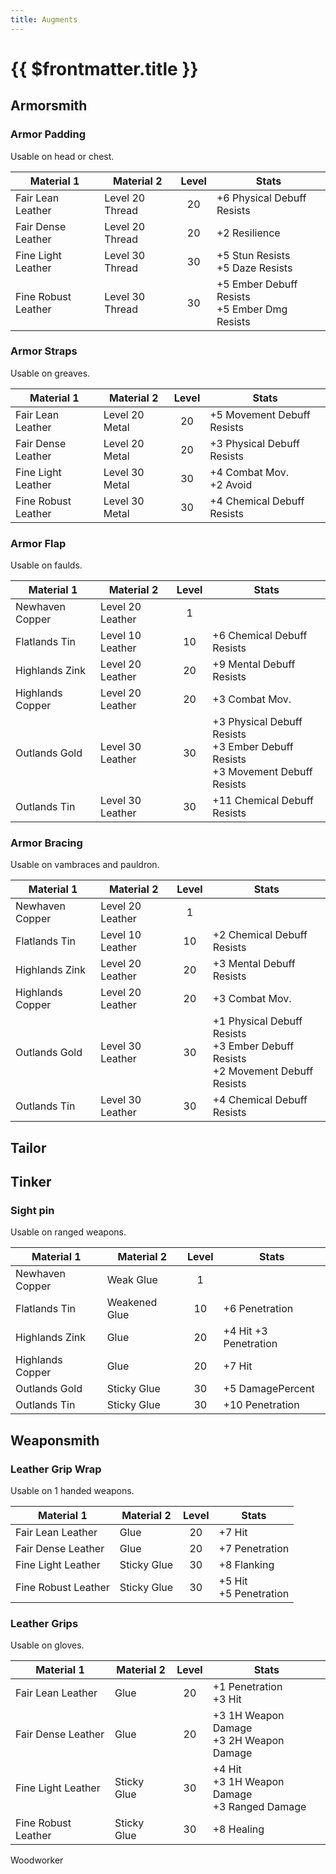 ```yaml
---
title: Augments
---
```


# {{ $frontmatter.title }}

## Armorsmith

### Armor Padding
Usable on head or chest.

| Material 1 | Material 2 | Level | Stats |
| - | - | :-: | - |
Fair Lean Leather | Level 20 Thread | 20 | +6 Physical Debuff Resists
Fair Dense Leather | Level 20 Thread | 20 | +2 Resilience
Fine Light Leather | Level 30 Thread | 30 | +5 Stun Resists<br /> +5 Daze Resists
Fine Robust Leather | Level 30 Thread | 30 | +5 Ember Debuff Resists<br /> +5 Ember Dmg Resists

### Armor Straps
Usable on greaves.

| Material 1 | Material 2 | Level | Stats |
| - | - | :-: | - |
Fair Lean Leather | Level 20 Metal | 20 | +5 Movement Debuff Resists
Fair Dense Leather | Level 20 Metal | 20 | +3 Physical Debuff Resists
Fine Light Leather | Level 30 Metal | 30 | +4 Combat Mov.<br /> +2 Avoid
Fine Robust Leather | Level 30 Metal | 30 | +4 Chemical Debuff Resists

### Armor Flap
Usable on faulds.

| Material 1 | Material 2 | Level | Stats |
| - | - | :-: | - |
Newhaven Copper | Level 20 Leather | 1 |
Flatlands Tin | Level 10 Leather | 10 | +6 Chemical Debuff Resists
Highlands Zink | Level 20 Leather | 20 | +9 Mental Debuff Resists
Highlands Copper | Level 20 Leather | 20 | +3 Combat Mov.
Outlands Gold | Level 30 Leather | 30 | +3 Physical Debuff Resists<br />+3 Ember Debuff Resists<br />+3 Movement Debuff Resists 
Outlands Tin | Level 30 Leather | 30 | +11 Chemical Debuff Resists

### Armor Bracing
Usable on vambraces and pauldron.

| Material 1 | Material 2 | Level | Stats |
| - | - | :-: | - |
Newhaven Copper | Level 20 Leather | 1 |
Flatlands Tin | Level 10 Leather | 10 | +2 Chemical Debuff Resists
Highlands Zink | Level 20 Leather | 20 | +3 Mental Debuff Resists
Highlands Copper | Level 20 Leather | 20 | +3 Combat Mov.
Outlands Gold | Level 30 Leather | 30 | +1 Physical Debuff Resists<br />+3 Ember Debuff Resists<br />+2 Movement Debuff Resists 
Outlands Tin | Level 30 Leather | 30 | +4 Chemical Debuff Resists

## Tailor


## Tinker

### Sight pin
Usable on ranged weapons.

| Material 1 | Material 2 | Level | Stats |
| - | - | :-: | - |
Newhaven Copper | Weak Glue | 1 |
Flatlands Tin | Weakened Glue | 10 | +6 Penetration
Highlands Zink | Glue | 20 | +4 Hit +3 Penetration
Highlands Copper | Glue | 20 | +7 Hit 
Outlands Gold | Sticky Glue | 30 | +5 DamagePercent
Outlands Tin | Sticky Glue | 30 |+10 Penetration 

## Weaponsmith

### Leather Grip Wrap
Usable on 1 handed weapons.

| Material 1 | Material 2 | Level | Stats |
| - | - | :-: | - |
Fair Lean Leather | Glue | 20 | +7 Hit
Fair Dense Leather | Glue | 20 | +7 Penetration
Fine Light Leather | Sticky Glue | 30 | +8 Flanking
Fine Robust Leather | Sticky Glue | 30 | +5 Hit<br /> +5 Penetration 

### Leather Grips
Usable on gloves.

| Material 1 | Material 2 | Level | Stats |
| - | - | :-: | - |
Fair Lean Leather | Glue | 20 | +1 Penetration<br /> +3 Hit
Fair Dense Leather | Glue | 20 | +3 1H Weapon Damage<br /> +3 2H Weapon Damage
Fine Light Leather | Sticky Glue | 30 | +4 Hit<br /> +3 1H Weapon Damage<br /> +3 Ranged Damage
Fine Robust Leather | Sticky Glue | 30 | +8 Healing 

Woodworker



